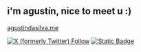 <h2> i'm agustín, nice to meet u :) </h2>

<a href="https://www.agustindasilva.me/">agustindasilva.me</a>

<a href="https://twitter.com/aguchinn"><img alt="X (formerly Twitter) Follow" src="https://img.shields.io/twitter/follow/aguchinnn?logo=twitter"></a>
<a href="https://twitter.com/aguchinn"><img alt="Static Badge" src="https://img.shields.io/badge/-%23FFFFFF?style=social&logo=linkedin&label=Agustin%20Da%20Silva&link=https%3A%2F%2Fwww.linkedin.com%2Fin%2Fagust%25C3%25ADn-da-silva-91933a230%2F"></a>

<img href="https://i.redd.it/h05w7moviwj41.gif"/>
